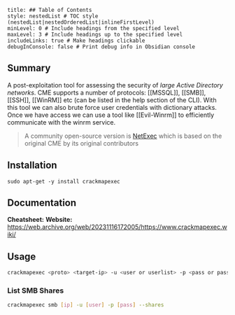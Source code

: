 ```table-of-contents
title: ## Table of Contents
style: nestedList # TOC style (nestedList|nestedOrderedList|inlineFirstLevel)
minLevel: 0 # Include headings from the specified level
maxLevel: 3 # Include headings up to the specified level
includeLinks: true # Make headings clickable
debugInConsole: false # Print debug info in Obsidian console
```

## Summary
A post-exploitation tool for assessing the security of *large Active Directory networks*. CME supports a number of protocols: [[MSSQL]], [[SMB]], [[SSH]], [[WinRM]] etc (can be listed in the help section of the CLI). With this tool we can also brute force user credentials with dictionary attacks. Once we have access we can use a tool like [[Evil-Winrm]] to efficiently communicate with the winrm service.

> A community open-source version is [NetExec](https://github.com/Pennyw0rth/NetExec) which is based on the original CME by its original contributors

## Installation
```
sudo apt-get -y install crackmapexec
```

## Documentation
**Cheatsheet:** 
**Website:** https://web.archive.org/web/20231116172005/https://www.crackmapexec.wiki/
## Usage
```sh
crackmapexec <proto> <target-ip> -u <user or userlist> -p <pass or passlist>
```

### List SMB Shares
```sh
crackmapexec smb [ip] -u [user] -p [pass] --shares
```